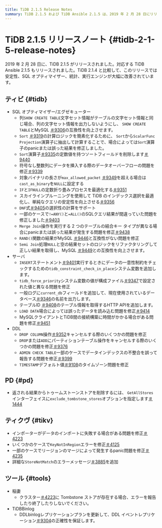 ```yaml
---
title: TiDB 2.1.5 Release Notes
summary: TiDB 2.1.5 および TiDB Ansible 2.1.5 は、2019 年 2 月 28 日にリリースされました。このリリースでは、安定性、SQL オプティマイザー、統計、および実行エンジンが改善されています。修正には、並べ替え、データ オーバーフロー、および SQL クエリ結果に関する問題が含まれます。新機能には、システム変数、HTTP API、および詳細なエラー メッセージが含まれます。PD には、Tombstone ストアを除外するオプションが追加され、TiKV では、リージョンマージによって発生するデータ インポート、エラー、およびpanicに関する問題が修正されています。Lightning や TiDB Binlogなどのツールも更新されます。
---
```


# TiDB 2.1.5 リリースノート {#tidb-2-1-5-release-notes}

2019 年 2 月 28 日に、TiDB 2.1.5 がリリースされました。対応する TiDB Ansible 2.1.5 もリリースされました。TiDB 2.1.4 と比較して、このリリースでは安定性、SQL オプティマイザー、統計、実行エンジンが大幅に改善されています。

## ティビ {#tidb}

-   SQL オプティマイザー/エグゼキューター
    -   列`SHOW CREATE TABLE`文字セット情報がテーブルの文字セット情報と同じ場合、列の文字セット情報を出力しないようにし、 `SHOW CREATE TABLE`とMySQL [＃9306](https://github.com/pingcap/tidb/pull/9306)の互換性を向上させます。
    -   `Sort` [＃9319](https://github.com/pingcap/tidb/pull/9319)の計算ロジックを簡素化するために、 `Sort`から`ScalarFunc` `Projection`演算子に抽出して計算することで、場合によっては`Sort`演算子のpanicまたは誤った結果を修正しました。
    -   `Sort`演算子[＃9335](https://github.com/pingcap/tidb/pull/9335)の定数値を持つソートフィールドを削除します[＃9440](https://github.com/pingcap/tidb/pull/9440)
    -   符号なし整数列にデータを挿入する際のデータオーバーフローの問題を修正[＃9339](https://github.com/pingcap/tidb/pull/9339)
    -   対象バイナリの長さが`max_allowed_packet` [＃9349](https://github.com/pingcap/tidb/pull/9349)を超える場合は`cast_as_binary`を`NULL`に設定する
    -   `IF`と`IFNULL`の定数折り畳みプロセスを最適化する[＃9351](https://github.com/pingcap/tidb/pull/9351)
    -   スカイラインプルーニングを使用して TiDB のインデックス選択を最適化し、単純なクエリの安定性を向上させる[＃9356](https://github.com/pingcap/tidb/pull/9356)
    -   `DNF`式[＃9405](https://github.com/pingcap/tidb/pull/9405)の選択性の計算をサポート
    -   一部のケースで`!=ANY()`と`=ALL()`のSQLクエリ結果が間違っていた問題を修正しました[＃9403](https://github.com/pingcap/tidb/pull/9403)
    -   `Merge Join`操作を実行する 2 つのテーブルの結合キー タイプが異なる場合にpanicまたは誤った結果が発生する問題を修正[＃9438](https://github.com/pingcap/tidb/pull/9438)
    -   `RAND()`関数の結果がMySQL [＃9446](https://github.com/pingcap/tidb/pull/9446)と互換性がない問題を修正
    -   `Semi Join`処理`NULL`と空の結果セットのロジックをリファクタリングして正しい結果を取得し、MySQL [＃9449](https://github.com/pingcap/tidb/pull/9449)との互換性を向上させます。
-   サーバ
    -   `INSERT`ステートメント[＃9401](https://github.com/pingcap/tidb/pull/9401)実行するときにデータの一意性制約をチェックするための`tidb_constraint_check_in_place`システム変数を追加します。
    -   `tidb_force_priority`システム変数の値が構成ファイル[＃9347](https://github.com/pingcap/tidb/pull/9347)で設定された値と異なる問題を修正
    -   一般ログに`current_db`フィールドを追加して、現在使用されているデータベース[＃9346](https://github.com/pingcap/tidb/pull/9346)の名前を出力します。
    -   テーブルID [＃9408](https://github.com/pingcap/tidb/pull/9408)のテーブル情報を取得するHTTP APIを追加します。
    -   `LOAD DATA`場合によっては誤ったデータを読み込む問題を修正[＃9414](https://github.com/pingcap/tidb/pull/9414)
    -   MySQLクライアントとTiDB間の接続構築に時間がかかる場合がある問題を修正[＃9451](https://github.com/pingcap/tidb/pull/9451)
-   DDL
    -   `DROP COLUMN`操作[＃9352](https://github.com/pingcap/tidb/pull/9352)キャンセルする際のいくつかの問題を修正
    -   `DROP`または`ADD`にパーティションテーブル操作をキャンセルする際のいくつかの問題を修正[＃9376](https://github.com/pingcap/tidb/pull/9376)
    -   `ADMIN CHECK TABLE`一部のケースでデータインデックスの不整合を誤って報告する問題を修正[＃9399](https://github.com/pingcap/tidb/pull/9399)
    -   `TIMESTAMP`デフォルト値[＃9108](https://github.com/pingcap/tidb/pull/9108)のタイムゾーン問題を修正

## PD {#pd}

-   返される結果からトゥームストーンストアを削除するには、 `GetAllStores`インターフェイスに`exclude_tombstone_stores`オプションを指定します[＃1444](https://github.com/pingcap/pd/pull/1444)

## ティクヴ {#tikv}

-   インポーターがデータのインポートに失敗する場合がある問題を修正[＃4223](https://github.com/tikv/tikv/pull/4223)
-   いくつかのケースで`KeyNotInRegion`エラーを修正[＃4125](https://github.com/tikv/tikv/pull/4125)
-   一部のケースでリージョンのマージによって発生するpanic問題を修正[＃4235](https://github.com/tikv/tikv/pull/4235)
-   詳細な`StoreNotMatch`のエラーメッセージ[＃3885](https://github.com/tikv/tikv/pull/3885)を追加

## ツール {#tools}

-   稲妻
    -   クラスター[＃4223](https://github.com/tikv/tikv/pull/4223)に Tombstone ストアが存在する場合、エラーを報告したり終了したりしないでください。
-   TiDBBinlog
    -   DDLbinlogレプリケーションプランを更新して、DDL イベントレプリケーション[＃9304](https://github.com/pingcap/tidb/issues/9304)の正確性を保証します。
